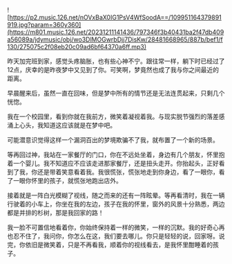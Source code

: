 ![https://p2.music.126.net/nOVxBaX0IG1PsV4WfSoodA==/109951164379891919.jpg?param=360y360](https://m801.music.126.net/20231211141436/797346f3b40431ba2f47db409a56089a/jdymusic/obj/wo3DlMOGwrbDjj7DisKw/28481668965/887b/bef1/f130/275075c2f08eb20c09ad6bf64370a6ff.mp3)


昨天加完班到家，感觉头疼脑胀，也有些心神不宁。跟往常一样，躺下时已经过了12点，庆幸的是昨夜梦中又见到了你。可笑啊，梦竟然也成了我与你之间最近的距离。

早晨醒来后，虽然一直在回味，但是梦中所有的情节还是无法连贯起来，只剩几个恍惚。

我在一个校园里，看到你就在我前方，微笑着凝视着我。与现实脱节强烈的落差感涌上心头，我知道这应该就是在梦中吧。

可能潜意识觉得这样一个漏洞百出的梦境欺骗不了我，就布置了一个新的场景。

等再回过神，我站在一家餐厅的门口，你在不远处坐着，身边有几个朋友，怀里抱着一个婴儿。我不知道应不应该走进那家餐厅，还是扭头走开。你抬起头，正好看到了我，你还是带着笑意看着我。我很慌张，慌张地走到你身边，看了一眼你，看了一眼你怀里的孩子，就慌张地跑出店外。

接着就是一阵白光模糊了视线，随之而来的还有一阵眩晕。等再看清时，我在一辆行驶着的小车上，你坐在我的左边，孩子在我的怀里，窗外的风景十分熟悉，两边都是并排的杉树，那是我回家的路！

我一脸不可置信地看着你，你始终保持着一样的微笑，一样的沉默。我的好奇心再也忍不住了，我问你，你怎么在这，我们要去哪儿。你只是轻轻的说，回家呀。说完，你依旧是微笑着，只是不再看我，顺着你的视线看去，是我怀里酣睡着的孩子。
